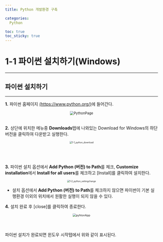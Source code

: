 ```yaml
---
title: Python 개발환경 구축

categories:
  Python

toc: true
toc_sticky: true
---
```


# 1-1	파이썬 설치하기(Windows)

------



## 파이썬 설치하기

------

**1.** 파이썬 홈페이지 [(https://www.python.org/)](https://www.python.org/)에 들어간다.

<div style="text-align: center;">
	<img src="https://user-images.githubusercontent.com/63965200/111932544-f9ac1f80-8b00-11eb-821d-d270ebb22f1a.png" alt="PythonPage" style="zoom:80%;" />
    <br>
    <br>
</div>

**2.** 상단에 위치한 메뉴중 **Downloads**탭에 나와있는 Download for Windows의 하단 버전을 클릭하여 다운받고     	실행한다.

<div style="text-align: center;">
	<img src="https://user-images.githubusercontent.com/63965200/111929032-9fa75c00-8af8-11eb-9e41-092d7212ee4b.gif" alt="1-1_python_download" style="zoom: 50%;" />
    <br>
    <br>
    <br>
    <br>
</div>



**3.** 파이썬 설치 옵션에서 **Add Python (버전) to Path**를 체크, **Customize installation**에서 **Install for all users**를 체크하고 [Install]를 클릭하여 설치한다.

<div style="text-align: center;">
	<img src="https://user-images.githubusercontent.com/63965200/111929045-a7ff9700-8af8-11eb-9b0b-b03cdc3b4503.gif" alt="1-2_python_settingchange" style="zoom: 50%;">
	<br>
</div>

- 설치 옵션에서 **Add Python (버전) to Path**를 체크하지 않으면 파이썬이 기본 실행환경 이외의 		위치에서 원활한 실행이 되지 않을 수 있다.

  

**4.** 설치 완료 후 [close]를 클릭하여 종료한다.



<div style="text-align: center;">
	<img src="https://user-images.githubusercontent.com/63965200/111970578-c6888100-8b3e-11eb-9722-1e483712305c.png" alt="pyhtonApp" style="zoom: 65%;" />
    <br>
    <br>
    <br>
</div>	

파이썬 설치가 완료되면 윈도우 시작탭에서 위와 같이 표시된다.